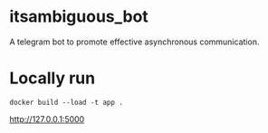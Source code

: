 # itsambiguous_bot

A telegram bot to promote effective asynchronous communication.

# Locally run
```
docker build --load -t app .
```

http://127.0.0.1:5000
